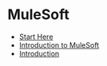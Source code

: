 # MuleSoft

* [Start Here](https://www.youtube.com/watch?v=eW5LWkcls50&list=PLdlKztqvlqqj5XOFfTVusNu5EPZ2Ovs47)
* [Introduction to MuleSoft](https://www.youtube.com/watch?v=FMxkLQ7JROk&list=PLdlKztqvlqqhR6dloYAEIJ0mghddayzDL)
* [Introduction](https://www.youtube.com/watch?v=dAsicF67F58&list=PLfEAetjBY9s5gywT2hC95rnZaW5CEZis-)
